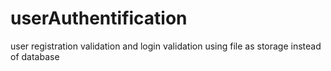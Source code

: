 # userAuthentification
user registration validation and login validation using file as storage instead of database
